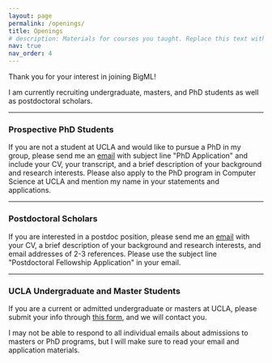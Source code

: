 ```yaml
---
layout: page
permalink: /openings/
title: Openings
# description: Materials for courses you taught. Replace this text with your description.
nav: true
nav_order: 4
---
```


Thank you for your interest in joining BigML!

I am currently recruiting undergraduate, masters, and PhD students as well as postdoctoral scholars.

----

<h3>Prospective PhD Students</h3>

If you are not a student at UCLA and would like to pursue a PhD in my group, please send me an [email](mailto:baharan@cs.ucla.edu) with subject line "PhD Application" and include your CV, your transcript, and a brief description of your background and research interests. Please also apply to the PhD program in Computer Science at UCLA and mention my name in your statements and applications. 

----


<h3>Postdoctoral Scholars</h3>

If you are interested in a postdoc position, please send me an [email](mailto:baharan@cs.ucla.edu) with your CV, a brief description of your background and research interests, and email addresses of 2-3 references. Please use the subject line "Postdoctoral Fellowship Application" in your email. 

----


<h3>UCLA Undergraduate and Master Students</h3>

If you are a current or admitted undergraduate or masters at UCLA, please submit your info through [this form](https://forms.gle/hfgoVrGxoMABiRRj9), and we will contact you.

I may not be able to respond to all individual emails about admissions to masters or PhD programs, but I will make sure to read your email and application materials.
